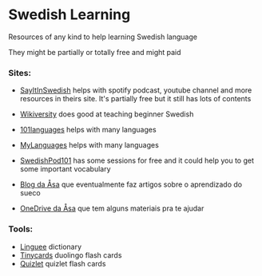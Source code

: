 # Swedish Learning

Resources of any kind to help learning Swedish language

They might be partially or totally free and might paid

### Sites:

- [SayItInSwedish](https://www.sayitinswedish.com/) helps with spotify podcast, youtube channel and more resources in theirs site. It's partially free but it still has lots of contents   

- [Wikiversity](https://en.wikiversity.org/wiki/Introduction_to_Swedish) does good at teaching beginner Swedish

- [101languages](https://www.101languages.net/swedish/) helps with many languages

- [MyLanguages](http://mylanguages.org/learn_swedish.php) helps with many languages

- [SwedishPod101](https://www.swedishpod101.com/swedish-vocabulary-lists/) has some sessions for free and it could help you to get some important vocabulary

- [Blog da Åsa](http://www.aprendasueco.com.br/) que eventualmente faz artigos sobre o aprendizado do sueco

- [OneDrive da Åsa](https://onedrive.live.com/?id=3DD860E18A4B7777%212316&cid=3DD860E18A4B7777) que tem alguns materiais pra te ajudar

### Tools:

- [Linguee](https://www.linguee.se/svensk-engelsk) dictionary
- [Tinycards](https://tinycards.duolingo.com/) duolingo flash cards
- [Quizlet](https://quizlet.com/pt-br) quizlet flash cards
